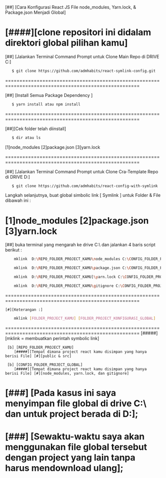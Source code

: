 
[##] [Cara Konfigurasi React JS File node_modules, Yarn.lock, & Package.json Menjadi Global]

[####][clone repositori ini didalam direktori global pilihan kamu]
=====================================================================================================

[##] [Jalankan Terminal Command Prompt untuk Clone Main Repo di DRIVE C:]

```bash
   $ git clone https://github.com/admhabits/react-symlink-config.git
```
=====================================================================================================

[##] [Install Semua Package Dependency ]

```bash
   $ yarn install atau npm install
```
=====================================================================================================

[##][Cek folder telah diinstall]
```bash
   $ dir atau ls
```

[1]node_modules 
[2]package.json 
[3]yarn.lock

=====================================================================================================

[##] [Jalankan Terminal Command Prompt untuk Clone Cra-Template Repo di DRIVE D:]

```bash
   $ git clone https://github.com/admhabits/react-config-with-symlink
```

Langkah selanjutnya, buat global simbolic link [ Symlink ] untuk Folder & File dibawah ini :

[1]node_modules 
[2]package.json 
[3]yarn.lock
=====================================================================================================

[##] buka terminal yang mengarah ke drive C:\ dan jalankan 4 baris script berikut :

```bash
	mklink  D:\REPO_FOLDER_PROJECT_KAMU\node_modules C:\CONFIG_FOLDER_PROJECT_GLOBAL\node_modules
```

```bash
	mklink  D:\REPO_FOLDER_PROJECT_KAMU\package.json C:\CONFIG_FOLDER_PROJECT_GLOBAL\package.json
```

```bash
	mklink  D:\REPO_FOLDER_PROJECT_KAMU]\yarn.lock C:\CONFIG_FOLDER_PROJECT_GLOBAL\yarn.lock
```

```bash
	mklink  D:\REPO_FOLDER_PROJECT_KAMU\gitignore C:\CONFIG_FOLDER_PROJECT_GLOBAL\gitignore
```
=====================================================================================================

	[#][Keterangan :]

```bash
	mklink [FOLDER_PROJECT_KAMU] [FOLDER_PROJECT_KONFIGURASI_GLOBAL]
```
=====================================================================================================
	[#####] [mklink = membuatkan perintah symbolic link]

	 [b] [REPO_FOLDER_PROJECT_KAMU]
		[#####][Tempat dimana project react kamu disimpan yang hanya berisi File] [#][public & src]

	 [b] [CONFIG_FOLDER_PROJECT_GLOBAL]
		[#####][Tempat dimana project react kamu disimpan yang hanya berisi File] [#][node_modules, yarn.lock, dan gitignore]

[###] [Pada kasus ini saya menyimpan file global di drive C:\ dan untuk project berada di D:\];
=====================================================================================================
[###] [Sewaktu-waktu saya akan menggunakan file global tersebut dengan project yang lain tanpa harus mendownload ulang];
=====================================================================================================